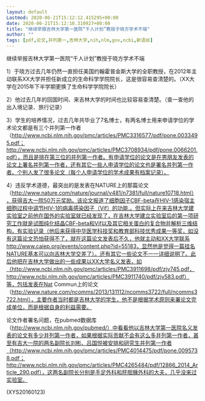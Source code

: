 ```yaml
---
layout: default
Lastmod: 2020-06-21T15:12:12.415295+00:00
date: 2020-06-21T15:12:10.310927+00:00
title: "继续举报吉林大学第一医院“千人计划”教授于晓方学术不端"
author: ""
tags: [pdf,论文,并列第一,吉林大学,nih,nlm,gov,ncbi,新语丝]
---
```


继续举报吉林大学第一医院“千人计划”教授于晓方学术不端

1）于晓方过去几年仍然一直担任美国约翰霍普金斯大学的全职教授，在2012年主动联系XX大学并担任新成立的生命科学学院院长，这是很容易查清楚的。（XX大学在2015年下半学期更换了生命科学学院院长）

2）他过去几年的回国时间、来吉林大学的时间也比较容易查清楚。（查一查他的出入境记录、旅行记录）

3）学生的培养情况，过去几年共毕业了7名博士，有两名博士用来申请学位的学术论文都是有三个并列第一作者（http://www.ncbi.nlm.nih.gov/pmc/articles/PMC3316577/pdf/pone.0033495.pdf；http://www.ncbi.nlm.nih.gov/pmc/articles/PMC3708934/pdf/pone.0066201.pdf），而且是排在第三位的并列第一作者。有申请学位的论文是在男朋友发表的论文上署名并列第一作者，还有其它一些人申请学位的论文也是署名并列第一作者。个别人发了很多论文（每个人申请学位的学术成果有档案记录）。

4）违反学术道德，最突出的是发表在NATURE上的那篇论文（http://www.nature.com/nature/journal/v481/n7381/full/nature10718.html），获得吉大一院50万元奖励。该论文报道了细胞因子CBF-beta在HIV-1感染宿主细胞过程中调节HIV-1的病毒感染因子（Vif）的功能.。但实际上在来吉林大学建实验室之前他在国外的实验室就已经发现了，在吉林大学建立实验室后的第一项研究工作就是试图纯化结晶CBF-beta和Vif以及其它相关蛋白的复合物并解析三维结构，有实验记录（他后来获得中华医学科技奖和教育部科技优秀成果一等奖，如没有这篇论文恐怕获得不了，就在这篇论文发表后不久，他就主动和XX大学联系http://www.caiep.org/events/content.php?id=55183，显然他是觉得一篇挂名NATURE基本可以向吉林大学交差了）。还有其它一些论文不一一详细说明了。此后他把在吉林大学做出的一些成果以XX大学名义发表，如（http://www.ncbi.nlm.nih.gov/pmc/articles/PMC3911698/pdf/zjv745.pdf，http://www.ncbi.nlm.nih.gov/pmc/articles/PMC3911740/pdf/zjv583.pdf）等，包括发表在Nat Commun上的论文（http://www.nature.com/ncomms/2013/131112/ncomms3722/full/ncomms3722.html），主要作者当时都是吉林大学的学生，他不是根据学术原则来署论文完成单位，而是根据自身的利益需要。

论文作者署名问题，在pubmed数据库（http://www.ncbi.nlm.nih.gov/pubmed/）中看看他以吉林大学第一医院名义发表的论文有多少并列第一作者，如果根据实际贡献不会有这么多并列第一作者，甚至有吉大一院的两名副院长刘彬、吕国悦被安排和研究生并列第一作者（http://www.ncbi.nlm.nih.gov/pmc/articles/PMC4014475/pdf/pone.0095738.pdf；http://www.ncbi.nlm.nih.gov/pmc/articles/PMC4265484/pdf/12866_2014_Article_290.pdf），这两名副院长分别是手足外科和肝胆胰外科的大夫，几乎没来过实验室。

(XYS20160123)

